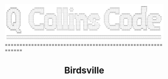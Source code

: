 <img src="logo3.png" />
============================================================
<div align="center">
  <h1>Birdsville</h1>
</div>
